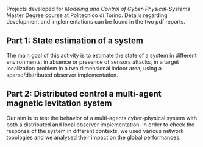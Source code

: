Projects developed for *Modeling and Control of Cyber-Physical-Systems* Master Degree course at Politecnico di Torino.
Details regarding development and implementations can be found in the two pdf reports.
## Part 1: State estimation of a system
The main goal of this activity is to estimate the state of a system in different environments: in absence or presence of sensors attacks, in a target localization problem in a two dimensional indoor area, using a sparse/distributed observer implementation.
## Part 2: Distributed control a multi-agent magnetic levitation system
Our aim is to test the behavior of a multi-agents cyber-physical system with both a distributed and local observer implementation. In order to check the response of the system in different contexts, we used various network topologies and we analysed their impact on the global performances.
